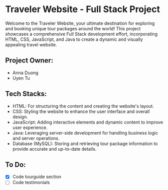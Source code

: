 # Traveler Website - Full Stack Project
Welcome to the Traveler Website, your ultimate destination for exploring and booking unique tour packages around the world! This project showcases a comprehensive Full Stack development effort, incorporating HTML, CSS, JavaScript, and Java to create a dynamic and visually appealing travel website.

## Project Owner:
* Anna Duong
* Uyen Tu

## Tech Stacks: 
* HTML: For structuring the content and creating the website's layout.
* CSS: Styling the website to enhance the user interface and overall design.
* JavaScript: Adding interactive elements and dynamic content to improve user experience.
* Java: Leveraging server-side development for handling business logic and server operations.
* Database (MySQL): Storing and retrieving tour package information to provide accurate and up-to-date details.

## To Do:
- [x] Code tourguide section
- [ ] Code testimonials
